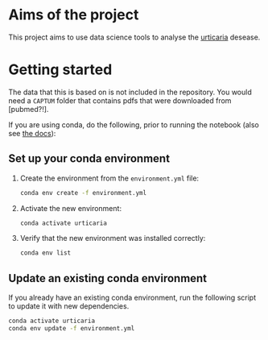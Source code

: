 # Aims of the project

This project aims to use data science tools to analyse the [urticaria](https://en.wikipedia.org/wiki/Hives) desease.

# Getting started

The data that this is based on is not included in the repository. You would need a `CAPTUM` folder that contains pdfs that were downloaded from \[pubmed?!\].

If you are using conda, do the following, prior to running the notebook (also see [the docs](https://docs.conda.io/projects/conda/en/latest/user-guide/tasks/manage-environments.html#creating-an-environment-from-an-environment-yml-file)):

## Set up your conda environment

1. Create the environment from the `environment.yml` file:  
    ``` bash
    conda env create -f environment.yml
    ```
2. Activate the new environment:
    ``` bash
    conda activate urticaria
    ```
3. Verify that the new environment was installed correctly:
    ``` bash
    conda env list
    ```
    
## Update an existing conda environment

If you already have an existing conda environment, run the following script to update it with new dependencies.

``` bash
conda activate urticaria
conda env update -f environment.yml
```
